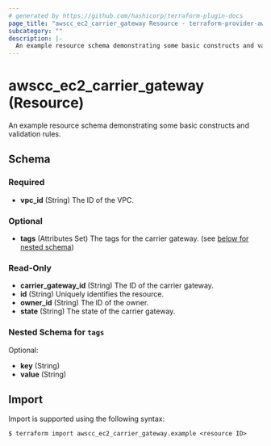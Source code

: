 ```yaml
---
# generated by https://github.com/hashicorp/terraform-plugin-docs
page_title: "awscc_ec2_carrier_gateway Resource - terraform-provider-awscc"
subcategory: ""
description: |-
  An example resource schema demonstrating some basic constructs and validation rules.
---
```


# awscc_ec2_carrier_gateway (Resource)

An example resource schema demonstrating some basic constructs and validation rules.



<!-- schema generated by tfplugindocs -->
## Schema

### Required

- **vpc_id** (String) The ID of the VPC.

### Optional

- **tags** (Attributes Set) The tags for the carrier gateway. (see [below for nested schema](#nestedatt--tags))

### Read-Only

- **carrier_gateway_id** (String) The ID of the carrier gateway.
- **id** (String) Uniquely identifies the resource.
- **owner_id** (String) The ID of the owner.
- **state** (String) The state of the carrier gateway.

<a id="nestedatt--tags"></a>
### Nested Schema for `tags`

Optional:

- **key** (String)
- **value** (String)

## Import

Import is supported using the following syntax:

```shell
$ terraform import awscc_ec2_carrier_gateway.example <resource ID>
```
